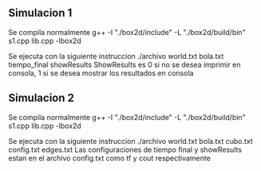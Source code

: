 ## Simulacion 1

Se compila normalmente
g++ -I "./box2d/include" -L "./box2d/build/bin" s1.cpp lib.cpp -lbox2d

Se ejecuta con la siguiente instruccion
./archivo world.txt bola.txt tiempo_final showResults
ShowResults es 0 si no se desea imprimir en consola, 1 si se desea mostrar los resultados en consola

## Simulacion 2

Se compila normalmente
g++ -I "./box2d/include" -L "./box2d/build/bin" s1.cpp lib.cpp -lbox2d

Se ejecuta con la siguiente instruccion
./archivo world.txt bola.txt cubo.txt config.txt edges.txt
Las configuraciones de tiempo final y showResults estan en el archivo config.txt como tf y cout respectivamente
